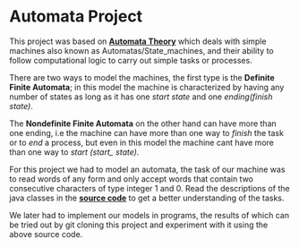 # **Automata Project**

This project was based on [__Automata Theory__](https://en.wikipedia.org/wiki/Automata_theory) which deals with simple machines also known as Automatas/State_machines, and their ability to follow computational logic to carry out simple tasks or processes.

There are two ways to model the machines, the first type is the **Definite Finite Automata**; in this model the machine is characterized by having any number of states as long as it has one *start state* and one *ending(finish state)*.

 The **Nondefinite Finite Automata** on the other hand can have more than one ending, i.e the machine can have more than one way to *finish* the task or to *end* a process, but even in this model the machine cant have more than one way to *start (start_ state).*

 For this project we had to model an automata, the task of our machine was to read words of any form and only accept words that contain two consecutive characters of type integer 1 and 0. Read the descriptions of the java classes in the [__source code__](https://github.com/MrRutledge/Automata_Project/tree/master/src) to get a better understanding of the tasks.

We later had to implement our models in programs, the results of which can be tried out by git cloning this project and experiment with it using the above source code.


